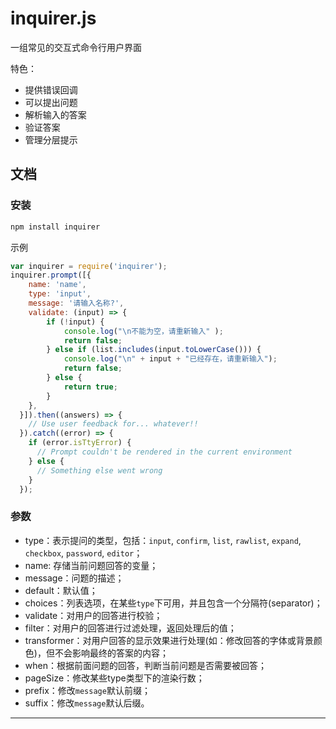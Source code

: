 # inquirer.js 

一组常见的交互式命令行用户界面

特色：
- 提供错误回调
- 可以提出问题
- 解析输入的答案
- 验证答案
- 管理分层提示


## 文档

### 安装
```sh
npm install inquirer
```
示例
```js
var inquirer = require('inquirer');
inquirer.prompt([{
    name: 'name',
    type: 'input',
    message: '请输入名称?',
    validate: (input) => {
        if (!input) {
            console.log("\n不能为空，请重新输入" );
            return false;
        } else if (list.includes(input.toLowerCase())) {
            console.log("\n" + input + "已经存在，请重新输入");
            return false;
        } else {
            return true;
        }
    },
  }]).then((answers) => {
    // Use user feedback for... whatever!!
  }).catch((error) => {
    if (error.isTtyError) {
      // Prompt couldn't be rendered in the current environment
    } else {
      // Something else went wrong
    }
  });
```

### 参数 

- type：表示提问的类型，包括：`input`, `confirm`, `list`, `rawlist`, `expand`, `checkbox`, `password`, `editor`；
- name: 存储当前问题回答的变量；
- message：问题的描述；
- default：默认值；
- choices：列表选项，在某些`type`下可用，并且包含一个分隔符(separator)；
- validate：对用户的回答进行校验；
- filter：对用户的回答进行过滤处理，返回处理后的值；
- transformer：对用户回答的显示效果进行处理(如：修改回答的字体或背景颜色)，但不会影响最终的答案的内容；
- when：根据前面问题的回答，判断当前问题是否需要被回答；
- pageSize：修改某些type类型下的渲染行数；
- prefix：修改`message`默认前缀；
- suffix：修改`message`默认后缀。
<hr/>
